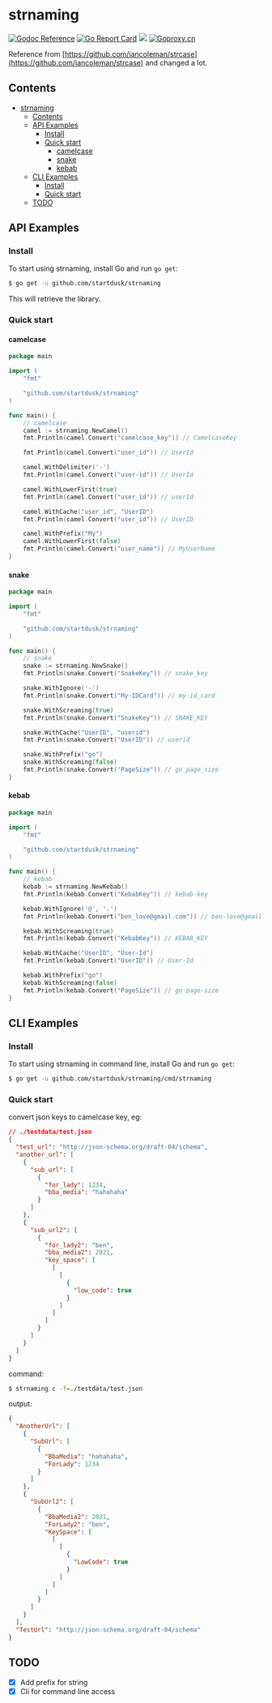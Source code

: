 # strnaming

[![Godoc Reference](https://godoc.org/github.com/startdusk/strnaming?status.svg)](https://godoc.org/github.com/startdusk/strnaming)&nbsp;[![Go Report Card](https://goreportcard.com/badge/github.com/startdusk/strnaming)](https://goreportcard.com/report/github.com/startdusk/strnaming)&nbsp;[![](https://img.shields.io/github/license/startdusk/strnaming)](https://github.com/startdusk/strnaming/blob/main/LICENSE)&nbsp;[![Goproxy.cn](https://goproxy.cn/stats/github.com/startdusk/strnaming/badges/download-count.svg)](https://goproxy.cn/stats/github.com/startdusk/strnaming/badges/download-count.svg)

Reference from [https://github.com/iancoleman/strcase](https://github.com/iancoleman/strcase) and changed a lot.

## Contents

- [strnaming](#strnaming)
  - [Contents](#contents)
  - [API Examples](#api-examples)
    - [Install](#install)
    - [Quick start](#quick-start)
      - [camelcase](#camelcase)
      - [snake](#snake)
      - [kebab](#kebab)
  - [CLI Examples](#cli-examples)
    - [Install](#install-1)
    - [Quick start](#quick-start-1)
  - [TODO](#todo)

## API Examples

### Install

To start using strnaming, install Go and run `go get`:

```bash
$ go get -u github.com/startdusk/strnaming
```

This will retrieve the library.

### Quick start

#### camelcase

```go
package main

import (
	"fmt"

	"github.com/startdusk/strnaming"
)

func main() {
	// camelcase
	camel := strnaming.NewCamel()
	fmt.Println(camel.Convert("camelcase_key")) // CamelcaseKey

	fmt.Println(camel.Convert("user_id")) // UserId

	camel.WithDelimiter('-')
	fmt.Println(camel.Convert("user-id")) // UserId

	camel.WithLowerFirst(true)
	fmt.Println(camel.Convert("user_id")) // userId

	camel.WithCache("user_id", "UserID")
	fmt.Println(camel.Convert("user_id")) // UserID

	camel.WithPrefix("My")
	camel.WithLowerFirst(false)
	fmt.Println(camel.Convert("user_name")) // MyUserName
}

```

#### snake

```go
package main

import (
	"fmt"

	"github.com/startdusk/strnaming"
)

func main() {
	// snake
	snake := strnaming.NewSnake()
	fmt.Println(snake.Convert("SnakeKey")) // snake_key

	snake.WithIgnore('-')
	fmt.Println(snake.Convert("My-IDCard")) // my-id_card

	snake.WithScreaming(true)
	fmt.Println(snake.Convert("SnakeKey")) // SNAKE_KEY

	snake.WithCache("UserID", "userid")
	fmt.Println(snake.Convert("UserID")) // userid

	snake.WithPrefix("go")
	snake.WithScreaming(false)
	fmt.Println(snake.Convert("PageSize")) // go_page_size
}

```

#### kebab

```go
package main

import (
	"fmt"

	"github.com/startdusk/strnaming"
)

func main() {
	// kebab
	kebab := strnaming.NewKebab()
	fmt.Println(kebab.Convert("KebabKey")) // kebab-key

	kebab.WithIgnore('@', '.')
	fmt.Println(kebab.Convert("ben_love@gmail.com")) // ben-love@gmail.com

	kebab.WithScreaming(true)
	fmt.Println(kebab.Convert("KebabKey")) // KEBAB_KEY

	kebab.WithCache("UserID", "User-Id")
	fmt.Println(kebab.Convert("UserID")) // User-Id

	kebab.WithPrefix("go")
	kebab.WithScreaming(false)
	fmt.Println(kebab.Convert("PageSize")) // go-page-size
}

```

## CLI Examples

### Install

To start using strnaming in command line, install Go and run `go get`:

```bash
$ go get -u github.com/startdusk/strnaming/cmd/strnaming
```

### Quick start

convert json keys to camelcase key, eg:

```json
// ./testdata/test.json
{
  "test_url": "http://json-schema.org/draft-04/schema",
  "another_url": [
    {
      "sub_url": [
        {
          "for_lady": 1234,
          "bba_media": "hahahaha"
        }
      ]
    },
    {
      "sub_url2": [
        {
          "for_lady2": "ben",
          "bba_media2": 2021,
          "key_space": [
            [
              [
                {
                  "low_code": true
                }
              ]
            ]
          ]
        }
      ]
    }
  ]
}
```

command:

```bash
$ strnaming c -f=./testdata/test.json
```

output:

```json
{
  "AnotherUrl": [
    {
      "SubUrl": [
        {
          "BbaMedia": "hahahaha",
          "ForLady": 1234
        }
      ]
    },
    {
      "SubUrl2": [
        {
          "BbaMedia2": 2021,
          "ForLady2": "ben",
          "KeySpace": [
            [
              [
                {
                  "LowCode": true
                }
              ]
            ]
          ]
        }
      ]
    }
  ],
  "TestUrl": "http://json-schema.org/draft-04/schema"
}
```

## TODO

- [x] Add prefix for string
- [x] Cli for command line access
